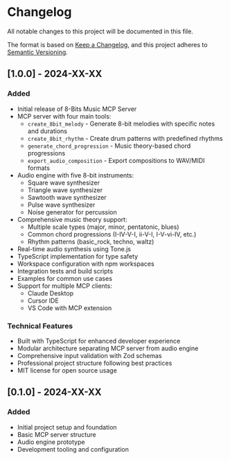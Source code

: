 # Changelog

All notable changes to this project will be documented in this file.

The format is based on [Keep a Changelog](https://keepachangelog.com/en/1.0.0/),
and this project adheres to [Semantic Versioning](https://semver.org/spec/v2.0.0.html).

## [1.0.0] - 2024-XX-XX

### Added
- Initial release of 8-Bits Music MCP Server
- MCP server with four main tools:
  - `create_8bit_melody` - Generate 8-bit melodies with specific notes and durations
  - `create_8bit_rhythm` - Create drum patterns with predefined rhythms
  - `generate_chord_progression` - Music theory-based chord progressions
  - `export_audio_composition` - Export compositions to WAV/MIDI formats
- Audio engine with five 8-bit instruments:
  - Square wave synthesizer
  - Triangle wave synthesizer  
  - Sawtooth wave synthesizer
  - Pulse wave synthesizer
  - Noise generator for percussion
- Comprehensive music theory support:
  - Multiple scale types (major, minor, pentatonic, blues)
  - Common chord progressions (I-IV-V-I, ii-V-I, I-V-vi-IV, etc.)
  - Rhythm patterns (basic_rock, techno, waltz)
- Real-time audio synthesis using Tone.js
- TypeScript implementation for type safety
- Workspace configuration with npm workspaces
- Integration tests and build scripts
- Examples for common use cases
- Support for multiple MCP clients:
  - Claude Desktop
  - Cursor IDE
  - VS Code with MCP extension

### Technical Features
- Built with TypeScript for enhanced developer experience
- Modular architecture separating MCP server from audio engine
- Comprehensive input validation with Zod schemas
- Professional project structure following best practices
- MIT license for open source usage

## [0.1.0] - 2024-XX-XX

### Added
- Initial project setup and foundation
- Basic MCP server structure
- Audio engine prototype
- Development tooling and configuration